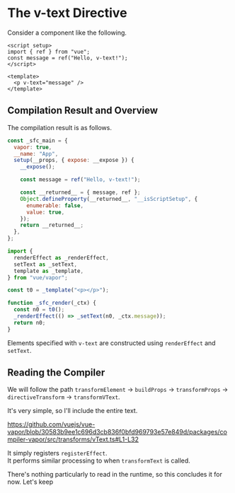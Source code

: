 # The v-text Directive

Consider a component like the following.

```vue
<script setup>
import { ref } from "vue";
const message = ref("Hello, v-text!");
</script>

<template>
  <p v-text="message" />
</template>
```

## Compilation Result and Overview

The compilation result is as follows.

```js
const _sfc_main = {
  vapor: true,
  __name: "App",
  setup(__props, { expose: __expose }) {
    __expose();

    const message = ref("Hello, v-text!");

    const __returned__ = { message, ref };
    Object.defineProperty(__returned__, "__isScriptSetup", {
      enumerable: false,
      value: true,
    });
    return __returned__;
  },
};

import {
  renderEffect as _renderEffect,
  setText as _setText,
  template as _template,
} from "vue/vapor";

const t0 = _template("<p></p>");

function _sfc_render(_ctx) {
  const n0 = t0();
  _renderEffect(() => _setText(n0, _ctx.message));
  return n0;
}
```

Elements specified with `v-text` are constructed using `renderEffect` and `setText`.

## Reading the Compiler

We will follow the path `transformElement` -> `buildProps` -> `transformProps` -> `directiveTransform` -> `transformVText`.

It's very simple, so I'll include the entire text.

https://github.com/vuejs/vue-vapor/blob/30583b9ee1c696d3cb836f0bfd969793e57e849d/packages/compiler-vapor/src/transforms/vText.ts#L1-L32

It simply registers `registerEffect`.\
It performs similar processing to when `transformText` is called.

There's nothing particularly to read in the runtime, so this concludes it for now.
Let's keep 
